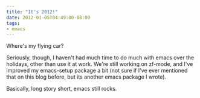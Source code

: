 ```yaml
---
title: "It's 2012!"
date: 2012-01-05T04:49:00-08:00
tags:
- emacs
---
```

Where's my flying car?

Seriously, though, I haven't had much time to do much with emacs over the holidays, other than use it at work. We're still working on zf-mode, and I've improved my emacs-setup package a bit (not sure if I've ever mentioned that on this blog before, but its another emacs package I wrote).

Basically, long story short, emacs still rocks.
